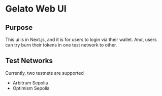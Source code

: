 # Gelato Web UI

## Purpose

This ui is in Next.js, and it is for users to login via their wallet.
And, users can try burn their tokens in one test network to other.

## Test Networks

Currently, two testnets are supported

- Arbitrum Sepolia
- Optimism Sepolia
